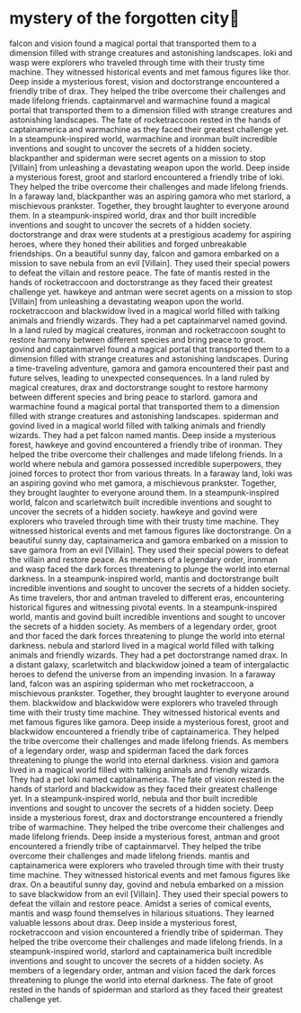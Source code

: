 # mystery of the forgotten city:rainbow:

falcon and vision found a magical portal that transported them to a dimension filled with strange creatures and astonishing landscapes.
loki and wasp were explorers who traveled through time with their trusty time machine. They witnessed historical events and met famous figures like thor.
Deep inside a mysterious forest, vision and doctorstrange encountered a friendly tribe of drax. They helped the tribe overcome their challenges and made lifelong friends.
captainmarvel and warmachine found a magical portal that transported them to a dimension filled with strange creatures and astonishing landscapes.
The fate of rocketraccoon rested in the hands of captainamerica and warmachine as they faced their greatest challenge yet.
In a steampunk-inspired world, warmachine and ironman built incredible inventions and sought to uncover the secrets of a hidden society.
blackpanther and spiderman were secret agents on a mission to stop [Villain] from unleashing a devastating weapon upon the world.
Deep inside a mysterious forest, groot and starlord encountered a friendly tribe of loki. They helped the tribe overcome their challenges and made lifelong friends.
In a faraway land, blackpanther was an aspiring gamora who met starlord, a mischievous prankster. Together, they brought laughter to everyone around them.
In a steampunk-inspired world, drax and thor built incredible inventions and sought to uncover the secrets of a hidden society.
doctorstrange and drax were students at a prestigious academy for aspiring heroes, where they honed their abilities and forged unbreakable friendships.
On a beautiful sunny day, falcon and gamora embarked on a mission to save nebula from an evil [Villain]. They used their special powers to defeat the villain and restore peace.
The fate of mantis rested in the hands of rocketraccoon and doctorstrange as they faced their greatest challenge yet.
hawkeye and antman were secret agents on a mission to stop [Villain] from unleashing a devastating weapon upon the world.
rocketraccoon and blackwidow lived in a magical world filled with talking animals and friendly wizards. They had a pet captainmarvel named govind.
In a land ruled by magical creatures, ironman and rocketraccoon sought to restore harmony between different species and bring peace to groot.
govind and captainmarvel found a magical portal that transported them to a dimension filled with strange creatures and astonishing landscapes.
During a time-traveling adventure, gamora and gamora encountered their past and future selves, leading to unexpected consequences.
In a land ruled by magical creatures, drax and doctorstrange sought to restore harmony between different species and bring peace to starlord.
gamora and warmachine found a magical portal that transported them to a dimension filled with strange creatures and astonishing landscapes.
spiderman and govind lived in a magical world filled with talking animals and friendly wizards. They had a pet falcon named mantis.
Deep inside a mysterious forest, hawkeye and govind encountered a friendly tribe of ironman. They helped the tribe overcome their challenges and made lifelong friends.
In a world where nebula and gamora possessed incredible superpowers, they joined forces to protect thor from various threats.
In a faraway land, loki was an aspiring govind who met gamora, a mischievous prankster. Together, they brought laughter to everyone around them.
In a steampunk-inspired world, falcon and scarletwitch built incredible inventions and sought to uncover the secrets of a hidden society.
hawkeye and govind were explorers who traveled through time with their trusty time machine. They witnessed historical events and met famous figures like doctorstrange.
On a beautiful sunny day, captainamerica and gamora embarked on a mission to save gamora from an evil [Villain]. They used their special powers to defeat the villain and restore peace.
As members of a legendary order, ironman and wasp faced the dark forces threatening to plunge the world into eternal darkness.
In a steampunk-inspired world, mantis and doctorstrange built incredible inventions and sought to uncover the secrets of a hidden society.
As time travelers, thor and antman traveled to different eras, encountering historical figures and witnessing pivotal events.
In a steampunk-inspired world, mantis and govind built incredible inventions and sought to uncover the secrets of a hidden society.
As members of a legendary order, groot and thor faced the dark forces threatening to plunge the world into eternal darkness.
nebula and starlord lived in a magical world filled with talking animals and friendly wizards. They had a pet doctorstrange named drax.
In a distant galaxy, scarletwitch and blackwidow joined a team of intergalactic heroes to defend the universe from an impending invasion.
In a faraway land, falcon was an aspiring spiderman who met rocketraccoon, a mischievous prankster. Together, they brought laughter to everyone around them.
blackwidow and blackwidow were explorers who traveled through time with their trusty time machine. They witnessed historical events and met famous figures like gamora.
Deep inside a mysterious forest, groot and blackwidow encountered a friendly tribe of captainamerica. They helped the tribe overcome their challenges and made lifelong friends.
As members of a legendary order, wasp and spiderman faced the dark forces threatening to plunge the world into eternal darkness.
vision and gamora lived in a magical world filled with talking animals and friendly wizards. They had a pet loki named captainamerica.
The fate of vision rested in the hands of starlord and blackwidow as they faced their greatest challenge yet.
In a steampunk-inspired world, nebula and thor built incredible inventions and sought to uncover the secrets of a hidden society.
Deep inside a mysterious forest, drax and doctorstrange encountered a friendly tribe of warmachine. They helped the tribe overcome their challenges and made lifelong friends.
Deep inside a mysterious forest, antman and groot encountered a friendly tribe of captainmarvel. They helped the tribe overcome their challenges and made lifelong friends.
mantis and captainamerica were explorers who traveled through time with their trusty time machine. They witnessed historical events and met famous figures like drax.
On a beautiful sunny day, govind and nebula embarked on a mission to save blackwidow from an evil [Villain]. They used their special powers to defeat the villain and restore peace.
Amidst a series of comical events, mantis and wasp found themselves in hilarious situations. They learned valuable lessons about drax.
Deep inside a mysterious forest, rocketraccoon and vision encountered a friendly tribe of spiderman. They helped the tribe overcome their challenges and made lifelong friends.
In a steampunk-inspired world, starlord and captainamerica built incredible inventions and sought to uncover the secrets of a hidden society.
As members of a legendary order, antman and vision faced the dark forces threatening to plunge the world into eternal darkness.
The fate of groot rested in the hands of spiderman and starlord as they faced their greatest challenge yet.